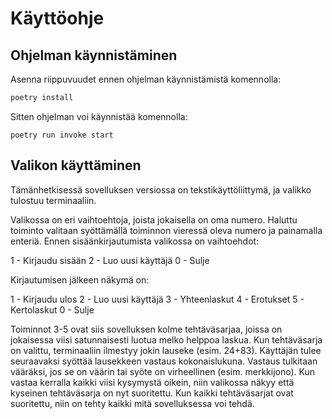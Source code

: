 # Käyttöohje

## Ohjelman käynnistäminen

Asenna riippuvuudet ennen ohjelman käynnistämistä komennolla:

```bash
poetry install
```

Sitten ohjelman voi käynnistää komennolla:

```
poetry run invoke start
```

## Valikon käyttäminen

Tämänhetkisessä sovelluksen versiossa on tekstikäyttöliittymä, ja valikko tulostuu terminaaliin.

Valikossa on eri vaihtoehtoja, joista jokaisella on oma numero. Haluttu toiminto valitaan syöttämällä toiminnon vieressä oleva numero ja painamalla enteriä.
Ennen sisäänkirjautumista valikossa on vaihtoehdot:

1 - Kirjaudu sisään
2 - Luo uusi käyttäjä
0 - Sulje

Kirjautumisen jälkeen näkymä on:

1 - Kirjaudu ulos
2 - Luo uusi käyttäjä
3 - Yhteenlaskut
4 - Erotukset
5 - Kertolaskut
0 - Sulje

Toiminnot 3-5 ovat siis sovelluksen kolme tehtäväsarjaa, joissa on jokaisessa viisi satunnaisesti luotua melko helppoa laskua.
Kun tehtäväsarja on valittu, terminaaliin ilmestyy jokin lauseke (esim. 24+83). Käyttäjän tulee seuraavaksi syöttää lausekkeen vastaus kokonaislukuna.
Vastaus tulkitaan vääräksi, jos se on väärin tai syöte on virheellinen (esim. merkkijono).
Kun vastaa kerralla kaikki viisi kysymystä oikein, niin valikossa näkyy että kyseinen tehtäväsarja on nyt suoritettu.
Kun kaikki tehtäväsarjat ovat suoritettu, niin on tehty kaikki mitä sovelluksessa voi tehdä.

